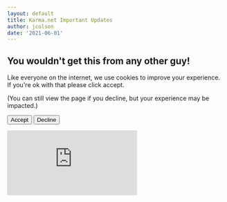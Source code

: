 ```yaml
---
layout: default
title: Karma.net Important Updates
author: jcolson
date: '2021-06-01'
---
```

## You wouldn't get this from any other guy!

<div id="cookie-consent" class="pure-u-1">
    <div class="cookie-consent-background"></div>
    <div class="cookie-consent-content">
        <p class="text-white">
            Like everyone on the internet, we use cookies to improve your experience. If you're ok with that please click accept.
        </p>
        <p class="brand-tagline text-white">
            (You can still view the page if you decline, but your experience may be impacted.)
        </p>
        <p>
            <button class="pure-button button-large">Accept</button>
            <button class="pure-button button-large decline-button">Decline</button>
        </p>
    </div>
</div>
<div class="vid-div">
    <div id="vid-blocker"></div>
    <iframe id="video-frame" src="https://www.youtube-nocookie.com/embed/dQw4w9WgXcQ?&enablejsapi=1&autoplay=1&mute=1" frameborder="0" allow="accelerometer; autoplay; clipboard-write; encrypted-media; gyroscope; picture-in-picture" allowfullscreen></iframe>
</div>
<script type="text/javascript">
    var player;
    var frame = document.querySelector('#video-frame');
    var cookieConsent = document.querySelector('#cookie-consent');
    var firstScriptTag = document.querySelector('script');
    var tag = document.createElement('script');
    tag.id = 'iframe-demo';
    tag.src = 'https://www.youtube.com/iframe_api';
    frame.setAttribute('height', Math.floor(frame.clientWidth * .6));

    cookieConsent.addEventListener('click', () => {
        player.seekTo(0);
        player.unMute();
        cookieConsent.classList.add('hidden');
    });

    function onYouTubeIframeAPIReady() {
        player = new YT.Player('video-frame');
    }

    firstScriptTag.parentNode.insertBefore(tag, firstScriptTag);
</script>
